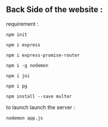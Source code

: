 ## Back Side of the website :

requirement :

    npm init

    npm i express

    npm i express-promise-router

    npm i -g nodemon

    npm i joi

    npm i pg

    npm install --save multer

to launch launch the server :

    nodemon app.js
